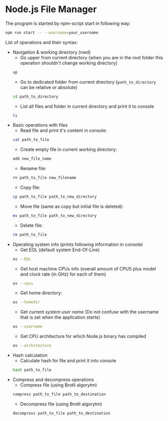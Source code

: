 # Node.js File Manager

The program is started by npm-script start in following way:

```bash
npm run start -- --username=your_username
```

List of operations and their syntax:

- Navigation & working directory (nwd)
  - Go upper from current directory (when you are in the root folder this operation shouldn't change working directory)
  ```bash
  up
  ```
  - Go to dedicated folder from current directory (`path_to_directory` can be relative or absolute)
  ```bash
  cd path_to_directory
  ```
  - List all files and folder in current directory and print it to console
  ```bash
  ls
  ```
- Basic operations with files
  - Read file and print it's content in console:
  ```bash
  cat path_to_file
  ```
  - Create empty file in current working directory:
  ```bash
  add new_file_name
  ```
  - Rename file:
  ```bash
  rn path_to_file new_filename
  ```
  - Copy file:
  ```bash
  cp path_to_file path_to_new_directory
  ```
  - Move file (same as copy but initial file is deleted):
  ```bash
  mv path_to_file path_to_new_directory
  ```
  - Delete file:
  ```bash
  rm path_to_file
  ```
- Operating system info (prints following information in console)
  - Get EOL (default system End-Of-Line)
  ```bash
  os --EOL
  ```
  - Get host machine CPUs info (overall amount of CPUS plus model and clock rate (in GHz) for each of them)
  ```bash
  os --cpus
  ```
  - Get home directory:
  ```bash
  os --homedir
  ```
  - Get current _system user name_ (Do not confuse with the username that is set when the application starts)
  ```bash
  os --username
  ```
  - Get CPU architecture for which Node.js binary has compiled
  ```bash
  os --architecture
  ```
- Hash calculation
  - Calculate hash for file and print it into console
  ```bash
  hash path_to_file
  ```
- Compress and decompress operations
  - Compress file (using Brotli algorytm)
  ```bash
  compress path_to_file path_to_destination
  ```
  - Decompress file (using Brotli algorytm)
  ```bash
  decompress path_to_file path_to_destination
  ```
